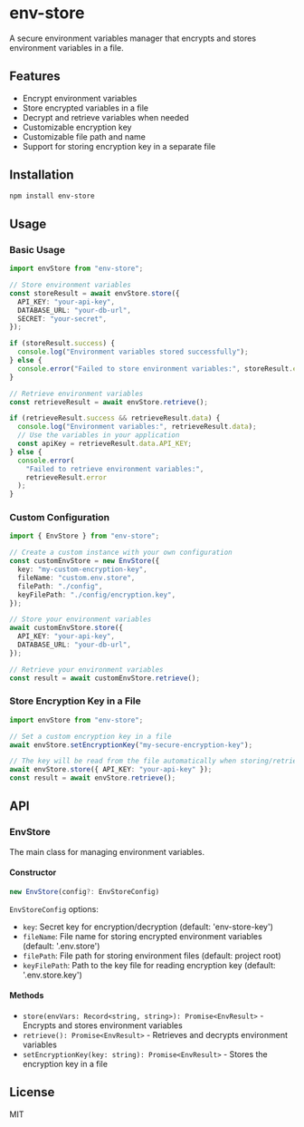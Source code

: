 # env-store

A secure environment variables manager that encrypts and stores environment variables in a file.

## Features

- Encrypt environment variables
- Store encrypted variables in a file
- Decrypt and retrieve variables when needed
- Customizable encryption key
- Customizable file path and name
- Support for storing encryption key in a separate file

## Installation

```bash
npm install env-store
```

## Usage

### Basic Usage

```typescript
import envStore from "env-store";

// Store environment variables
const storeResult = await envStore.store({
  API_KEY: "your-api-key",
  DATABASE_URL: "your-db-url",
  SECRET: "your-secret",
});

if (storeResult.success) {
  console.log("Environment variables stored successfully");
} else {
  console.error("Failed to store environment variables:", storeResult.error);
}

// Retrieve environment variables
const retrieveResult = await envStore.retrieve();

if (retrieveResult.success && retrieveResult.data) {
  console.log("Environment variables:", retrieveResult.data);
  // Use the variables in your application
  const apiKey = retrieveResult.data.API_KEY;
} else {
  console.error(
    "Failed to retrieve environment variables:",
    retrieveResult.error
  );
}
```

### Custom Configuration

```typescript
import { EnvStore } from "env-store";

// Create a custom instance with your own configuration
const customEnvStore = new EnvStore({
  key: "my-custom-encryption-key",
  fileName: "custom.env.store",
  filePath: "./config",
  keyFilePath: "./config/encryption.key",
});

// Store your environment variables
await customEnvStore.store({
  API_KEY: "your-api-key",
  DATABASE_URL: "your-db-url",
});

// Retrieve your environment variables
const result = await customEnvStore.retrieve();
```

### Store Encryption Key in a File

```typescript
import envStore from "env-store";

// Set a custom encryption key in a file
await envStore.setEncryptionKey("my-secure-encryption-key");

// The key will be read from the file automatically when storing/retrieving
await envStore.store({ API_KEY: "your-api-key" });
const result = await envStore.retrieve();
```

## API

### EnvStore

The main class for managing environment variables.

#### Constructor

```typescript
new EnvStore(config?: EnvStoreConfig)
```

`EnvStoreConfig` options:

- `key`: Secret key for encryption/decryption (default: 'env-store-key')
- `fileName`: File name for storing encrypted environment variables (default: '.env.store')
- `filePath`: File path for storing environment files (default: project root)
- `keyFilePath`: Path to the key file for reading encryption key (default: '.env.store.key')

#### Methods

- `store(envVars: Record<string, string>): Promise<EnvResult>` - Encrypts and stores environment variables
- `retrieve(): Promise<EnvResult>` - Retrieves and decrypts environment variables
- `setEncryptionKey(key: string): Promise<EnvResult>` - Stores the encryption key in a file

## License

MIT
